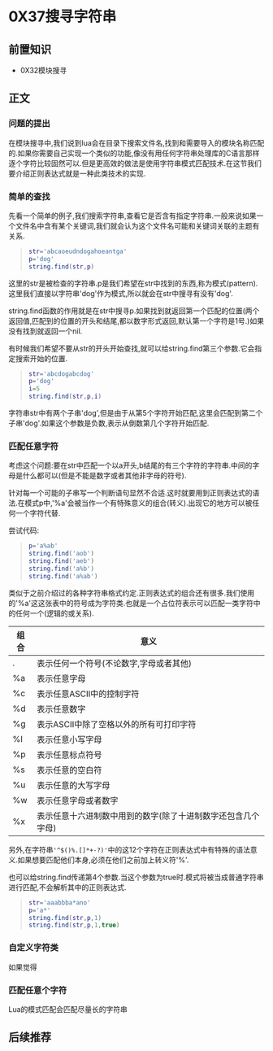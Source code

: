 # 0X37搜寻字符串

## 前置知识

* 0X32模块搜寻

## 正文

### 问题的提出

在模块搜寻中,我们说到lua会在目录下搜索文件名,找到和需要导入的模块名称匹配的.如果你需要自己实现一个类似的功能,像没有用任何字符串处理库的C语言那样逐个字符比较固然可以.但是更高效的做法是使用字符串模式匹配技术.在这节我们要介绍正则表达式就是一种此类技术的实现.

### 简单的查找

先看一个简单的例子,我们搜索字符串,查看它是否含有指定字符串.一般来说如果一个文件名中含有某个关键词,我们就会认为这个文件名可能和关键词关联的主题有关系.

>```lua
>str='abcaoeudndogahoeantga'
>p='dog'
>string.find(str,p)
>```

这里的str是被检查的字符串.p是我们希望在str中找到的东西,称为模式(pattern).这里我们直接以字符串'dog'作为模式,所以就会在str中搜寻有没有'dog'.

string.find函数的作用就是在str中搜寻p.如果找到就返回第一个匹配的位置(两个返回值,匹配到的位置的开头和结尾,都以数字形式返回,默认第一个字符是1号.)如果没有找到就返回一个nil.

有时候我们希望不要从str的开头开始查找,就可以给string.find第三个参数.它会指定搜索开始的位置.

>```lua
>str='abcdogabcdog'
>p='dog'
>i=5
>string.find(str,p,i)
>```

字符串str中有两个子串'dog',但是由于从第5个字符开始匹配,这里会匹配到第二个子串'dog'.如果这个参数是负数,表示从倒数第几个字符开始匹配.

### 匹配任意字符

考虑这个问题:要在str中匹配一个以a开头,b结尾的有三个字符的字符串.中间的字母是什么都可以(但是不能是数字或者其他非字母的符号).

针对每一个可能的子串写一个判断语句显然不合适.这时就要用到正则表达式的语法.在模式p中,'%a'会被当作一个有特殊意义的组合(转义).出现它的地方可以被任何一个字符代替.

尝试代码:

>```lua
>p='a%ab'
>string.find('aob')
>string.find('aeb')
>string.find('a%b')
>string.find('a%ab')
>```

类似于之前介绍过的各种字符串格式约定.正则表达式的组合还有很多.我们使用的'%a'这这张表中的符号成为字符类.也就是一个占位符表示可以匹配一类字符中的任何一个(逻辑的或关系).

| 组合 | 意义 |
| ---- | ---- |
| . | 表示任何一个符号(不论数字,字母或者其他) |
| %a | 表示任意字母 |
| %c | 表示任意ASCII中的控制字符 |
| %d | 表示任意数字 |
| %g | 表示ASCII中除了空格以外的所有可打印字符 |
| %l | 表示任意小写字母 |
| %p | 表示任意标点符号 |
| %s | 表示任意的空白符 |
| %u | 表示任意的大写字母 |
| %w | 表示任意字母或者数字 |
| %x | 表示任意十六进制数中用到的数字(除了十进制数字还包含几个字母) |

另外,在字符串`'^$()%.[]*+-?)'`中的这12个字符在正则表达式中有特殊的语法意义.如果想要匹配他们本身,必须在他们之前加上转义符'%'.

也可以给string.find传递第4个参数.当这个参数为true时.模式将被当成普通字符串进行匹配,不会解析其中的正则表达式.

>```lua
>str='aaabbba*ano'
>p='a*'
>string.find(str,p,1)
>string.find(str,p,1,true)
>```

### 自定义字符类

如果觉得



### 匹配任意个字符

Lua的模式匹配会匹配尽量长的字符串

## 后续推荐